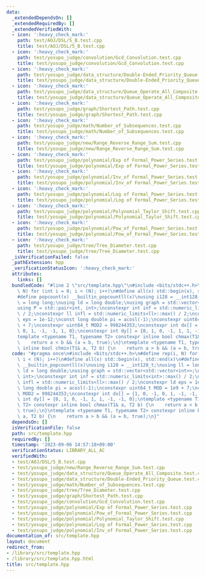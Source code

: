 ```yaml
---
data:
  _extendedDependsOn: []
  _extendedRequiredBy: []
  _extendedVerifiedWith:
  - icon: ':heavy_check_mark:'
    path: test/AOJ/DSL/5_B.test.cpp
    title: test/AOJ/DSL/5_B.test.cpp
  - icon: ':heavy_check_mark:'
    path: test/yosupo_judge/convolution/Gcd_Convolution.test.cpp
    title: test/yosupo_judge/convolution/Gcd_Convolution.test.cpp
  - icon: ':heavy_check_mark:'
    path: test/yosupo_judge/data_structure/Double-Ended_Priority_Queue.test.cpp
    title: test/yosupo_judge/data_structure/Double-Ended_Priority_Queue.test.cpp
  - icon: ':heavy_check_mark:'
    path: test/yosupo_judge/data_structure/Queue_Operate_All_Composite.test.cpp
    title: test/yosupo_judge/data_structure/Queue_Operate_All_Composite.test.cpp
  - icon: ':heavy_check_mark:'
    path: test/yosupo_judge/graph/Shortest_Path.test.cpp
    title: test/yosupo_judge/graph/Shortest_Path.test.cpp
  - icon: ':heavy_check_mark:'
    path: test/yosupo_judge/math/Number_of_Subsequences.test.cpp
    title: test/yosupo_judge/math/Number_of_Subsequences.test.cpp
  - icon: ':heavy_check_mark:'
    path: test/yosupo_judge/new/Range_Reverse_Range_Sum.test.cpp
    title: test/yosupo_judge/new/Range_Reverse_Range_Sum.test.cpp
  - icon: ':heavy_check_mark:'
    path: test/yosupo_judge/polynomial/Exp of Formal_Power_Series.test.cpp
    title: test/yosupo_judge/polynomial/Exp of Formal_Power_Series.test.cpp
  - icon: ':heavy_check_mark:'
    path: test/yosupo_judge/polynomial/Inv_of Formal_Power_Series.test.cpp
    title: test/yosupo_judge/polynomial/Inv_of Formal_Power_Series.test.cpp
  - icon: ':heavy_check_mark:'
    path: test/yosupo_judge/polynomial/Log of Formal_Power_Series.test.cpp
    title: test/yosupo_judge/polynomial/Log of Formal_Power_Series.test.cpp
  - icon: ':heavy_check_mark:'
    path: test/yosupo_judge/polynomial/Polynomial_Taylor_Shift.test.cpp
    title: test/yosupo_judge/polynomial/Polynomial_Taylor_Shift.test.cpp
  - icon: ':heavy_check_mark:'
    path: test/yosupo_judge/polynomial/Pow_of_Formal_Power_Series.test.cpp
    title: test/yosupo_judge/polynomial/Pow_of_Formal_Power_Series.test.cpp
  - icon: ':heavy_check_mark:'
    path: test/yosupo_judge/tree/Tree_Diameter.test.cpp
    title: test/yosupo_judge/tree/Tree_Diameter.test.cpp
  _isVerificationFailed: false
  _pathExtension: hpp
  _verificationStatusIcon: ':heavy_check_mark:'
  attributes:
    links: []
  bundledCode: "#line 2 \"src/template.hpp\"\n#include <bits/stdc++.h>\n#define rep(i,\
    \ N) for (int i = 0; i < (N); i++)\n#define all(x) std::begin(x), std::end(x)\n\
    #define popcount(x) __builtin_popcountll(x)\nusing i128 = __int128_t;\nusing ll\
    \ = long long;\nusing ld = long double;\nusing graph = std::vector<std::vector<int>>;\n\
    using P = std::pair<int, int>;\nconstexpr int inf = std::numeric_limits<int>::max()\
    \ / 2;\nconstexpr ll infl = std::numeric_limits<ll>::max() / 2;\nconstexpr ld\
    \ eps = 1e-12;\nconst long double pi = acosl(-1);\nconstexpr uint64_t MOD = 1e9\
    \ + 7;\nconstexpr uint64_t MOD2 = 998244353;\nconstexpr int dx[] = {1, 0, -1,\
    \ 0, 1, -1, -1, 1, 0};\nconstexpr int dy[] = {0, 1, 0, -1, 1, 1, -1, -1, 0};\n\
    template <typename T1, typename T2> constexpr inline bool chmax(T1& a, T2 b) {\n\
    \    return a < b && (a = b, true);\n}\ntemplate <typename T1, typename T2> constexpr\
    \ inline bool chmin(T1& a, T2 b) {\n    return a > b && (a = b, true);\n}\n"
  code: "#pragma once\n#include <bits/stdc++.h>\n#define rep(i, N) for (int i = 0;\
    \ i < (N); i++)\n#define all(x) std::begin(x), std::end(x)\n#define popcount(x)\
    \ __builtin_popcountll(x)\nusing i128 = __int128_t;\nusing ll = long long;\nusing\
    \ ld = long double;\nusing graph = std::vector<std::vector<int>>;\nusing P = std::pair<int,\
    \ int>;\nconstexpr int inf = std::numeric_limits<int>::max() / 2;\nconstexpr ll\
    \ infl = std::numeric_limits<ll>::max() / 2;\nconstexpr ld eps = 1e-12;\nconst\
    \ long double pi = acosl(-1);\nconstexpr uint64_t MOD = 1e9 + 7;\nconstexpr uint64_t\
    \ MOD2 = 998244353;\nconstexpr int dx[] = {1, 0, -1, 0, 1, -1, -1, 1, 0};\nconstexpr\
    \ int dy[] = {0, 1, 0, -1, 1, 1, -1, -1, 0};\ntemplate <typename T1, typename\
    \ T2> constexpr inline bool chmax(T1& a, T2 b) {\n    return a < b && (a = b,\
    \ true);\n}\ntemplate <typename T1, typename T2> constexpr inline bool chmin(T1&\
    \ a, T2 b) {\n    return a > b && (a = b, true);\n}"
  dependsOn: []
  isVerificationFile: false
  path: src/template.hpp
  requiredBy: []
  timestamp: '2023-09-06 14:57:18+09:00'
  verificationStatus: LIBRARY_ALL_AC
  verifiedWith:
  - test/AOJ/DSL/5_B.test.cpp
  - test/yosupo_judge/new/Range_Reverse_Range_Sum.test.cpp
  - test/yosupo_judge/data_structure/Queue_Operate_All_Composite.test.cpp
  - test/yosupo_judge/data_structure/Double-Ended_Priority_Queue.test.cpp
  - test/yosupo_judge/math/Number_of_Subsequences.test.cpp
  - test/yosupo_judge/tree/Tree_Diameter.test.cpp
  - test/yosupo_judge/graph/Shortest_Path.test.cpp
  - test/yosupo_judge/convolution/Gcd_Convolution.test.cpp
  - test/yosupo_judge/polynomial/Exp of Formal_Power_Series.test.cpp
  - test/yosupo_judge/polynomial/Pow_of_Formal_Power_Series.test.cpp
  - test/yosupo_judge/polynomial/Polynomial_Taylor_Shift.test.cpp
  - test/yosupo_judge/polynomial/Log of Formal_Power_Series.test.cpp
  - test/yosupo_judge/polynomial/Inv_of Formal_Power_Series.test.cpp
documentation_of: src/template.hpp
layout: document
redirect_from:
- /library/src/template.hpp
- /library/src/template.hpp.html
title: src/template.hpp
---
```

